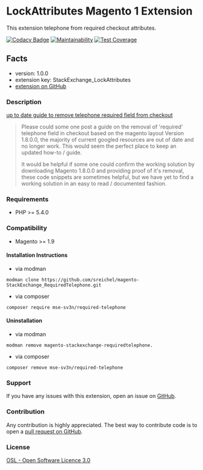 # LockAttributes Magento 1 Extension

This extension telephone from required checkout attributes.

[![Codacy Badge](https://api.codacy.com/project/badge/Grade/5d726e20c1c84c3d8524f58974bcfd59)](https://www.codacy.com/app/sreichel/magento-StackExchange_RequiredTelephone?utm_source=github.com&amp;utm_medium=referral&amp;utm_content=sreichel/magento-StackExchange_RequiredTelephone&amp;utm_campaign=Badge_Grade)
[![Maintainability](https://api.codeclimate.com/v1/badges/cdf553a95cd88adc6fa3/maintainability)](https://codeclimate.com/github/sreichel/magento-StackExchange_RequiredTelephone/maintainability)
[![Test Coverage](https://api.codeclimate.com/v1/badges/cdf553a95cd88adc6fa3/test_coverage)](https://codeclimate.com/github/sreichel/magento-StackExchange_RequiredTelephone/test_coverage)

## Facts
- version: 1.0.0
- extension key: StackExchange_LockAttributes
- [extension on GitHub](https://github.com/sreichel/magento-StackExchange_LockAttributes)

### Description
[up to date guide to remove telephone required field from checkout](https://magento.stackexchange.com/questions/9740/up-to-date-guide-to-remove-telephone-required-field-from-checkout)
> Please could some one post a guide on the removal of 'required' telephone field in checkout based on the magento layout Version 1.8.0.0, the majority of current googled resources are out of date and no longer work. This would seem the perfect place to keep an updated how-to / guide.
>
>It would be helpful if some one could confirm the working solution by downloading Magento 1.8.0.0 and providing proof of it's removal, these code snippets are sometimes helpful, but we have yet to find a working solution in an easy to read / documented fashion.

### Requirements
- PHP >= 5.4.0 

### Compatibility
- Magento >= 1.9

#### Installation Instructions
- via modman
```
modman clone https://github.com/sreichel/magento-StackExchange_RequiredTelephone.git
```
- via composer
```
composer require mse-sv3n/required-telephone
```

#### Uninstallation
- via modman
```
modman remove magento-stackexchange-requiredtelephone.
```
- via composer
```
composer remove mse-sv3n/required-telephone
```

### Support
If you have any issues with this extension, open an issue on [GitHub](https://github.com/sreichel/magento-StackExchange_LockAttributes/issues).

### Contribution
Any contribution is highly appreciated. The best way to contribute code is to open a [pull request on GitHub](https://help.github.com/articles/using-pull-requests).

### License
[OSL - Open Software Licence 3.0](http://opensource.org/licenses/osl-3.0.php)
